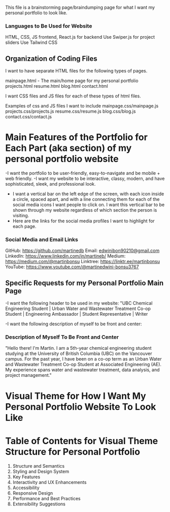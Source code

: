 This file is a brainstorming page/braindumping page for what I want my personal portfolio to look like.

### Languages to Be Used for Website
HTML, CSS, JS frontend, React.js for backend
Use Swiper.js for project sliders
Use Tailwind CSS

## Organization of Coding Files
I want to have separate HTML files for the following types of pages.

mainpage.html - The main/home page for my personal portfolio
projects.html
resume.html
blog.html
contact.html

I want CSS files and JS files for each of these types of html files. 

Examples of css and JS files I want to include
mainpage.css/mainpage.js
projects.css/projects.js
resume.css/resume.js
blog.css/blog.js
contact.css/contact.js

# Main Features of the Portfolio for Each Part (aka section) of my personal portfolio website
-I want the portfolio to be user-friendly, easy-to-navigate and be mobile + web friendly.
-I want my website to be interactive, classy, modern, and have sophisticated, sleek, and professional look.

- I want a vertical bar on the left edge of the screen, with each icon inside a circle, spaced apart, and with a line connecting them for each of the social media icons I want people to click on. I want this vertical bar to be shown through my website regardless of which section the person is visiting.
- Here are the links for the social media profiles I want to highlight for each page.

### Social Media and Email Links
GitHub: https://github.com/martinedb
Email: edwinibon90210@gmail.com
LinkedIn: https://www.linkedin.com/in/martineb/
Medium: https://medium.com/@martinbonsu
Linktree: https://linktr.ee/martinbonsu
YouTube: https://www.youtube.com/@martinedwini-bonsu3767

## Specific Requests for my Personal Portfolio Main Page 
-I want the following header to be used in my website: "UBC Chemical Engineering Student | Urban Water and Wastewater Treatment Co-op Student | Engineering Ambassador | Student Representative | Writer

-I want the following description of myself to be front and center: 

### Description of Myself To Be Front and Center
"Hello there! I'm Martin. I am a 5th-year chemical engineering student studying at the University of British Columbia (UBC) on the Vancouver campus. For the past year, I have been on a co-op term as an Urban Water and Wastewater Treatment Co-op Student at Associated Engineering (AE). My experience spans water and wastewater treatment, data analysis, and project management."

# Visual Theme for How I Want My Personal Portfolio Website To Look Like

# Table of Contents for Visual Theme Structure for Personal Portfolio
1. Structure and Semantics
2. Styling and Design System
3. Key Features
4. Interactivity and UX Enhancements
5. Accessibility
6. Responsive Design
7. Performance and Best Practices
8. Extensibility Suggestions



